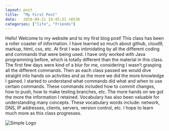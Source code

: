 ```yaml
---
layout: post
title:  "My First Post"
date:   2016-09-21 19:45:31 +0530
categories: ["life", "friends"]
---
```


Hello! Welcome to my website and to my first blog post! This class has been a roller coaster of information. I have learned so much about github, cloud9, markup, html, css, etc. At first I was intimidating by all the different coding and commands that were being used. I have only worked with Java programming before, which is totally different than the material in this class. The first few days were kind of a blur for me, considering I wasn’t grasping all the different commands. Then as each class passed we would dive straight into hands on activities and as the more we did the more knowledge I gained. I started to understand what commands did what and when to use certain commands. These commands included how to commit changes, how to push, how to make testing branches, etc. The more hands on we got the more the information I retained. Vocabulary has also been valuable for understanding many concepts. These vocabulary words include: network, DNS, IP addresses, clients, servers, version control, etc. I hope to learn much more as this class progresses. 

<img src="https://www.simple.com/blog/assets/images/simple_guilloche.png" alt="Simple Logo">